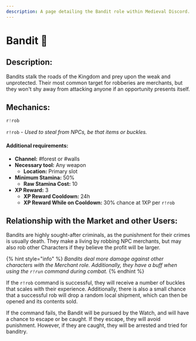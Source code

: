 ```yaml
---
description: A page detailing the Bandit role within Medieval Discord.
---
```


# Bandit 🤺

## Description:

Bandits stalk the roads of the Kingdom and prey upon the weak and unprotected. Their most common target for robberies are merchants, but they won't shy away from attacking anyone if an opportunity presents itself.

## Mechanics:

```javascript
r!rob
```

`r!rob` - _Used to steal from NPCs, be that items or buckles._

#### Additional requirements:

* **Channel:** \#forest or \#walls
* **Necessary tool:** Any weapon
  * **Location:** Primary slot
* **Minimum Stamina:** 50%
  * **Raw Stamina Cost:** 10
* **XP Reward:** 3
  * **XP Reward Cooldown:** 24h
  * **XP Reward While on Cooldown:** 30% chance at 1XP per `r!rob`

## Relationship with the Market and other Users:

Bandits are highly sought-after criminals, as the punishment for their crimes is usually death. They make a living by robbing NPC merchants, but may also rob other Characters if they believe the profit will be larger.

{% hint style="info" %}
_Bandits deal more damage against other characters with the Merchant role. Additionally, they have a buff when using the `r!run` command during combat._
{% endhint %}

If the `r!rob` command is successful, they will receive a number of buckles that scales with their experience. Additionally, there is also a small chance that a successful rob will drop a random local shipment, which can then be opened and its contents sold.

If the command fails, the Bandit will be pursued by the Watch, and will have a chance to escape or be caught. If they escape, they will avoid punishment. However, if they are caught, they will be arrested and tried for banditry.

